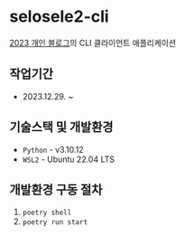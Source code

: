 # selosele2-cli

[2023 개인 블로그](https://github.com/selosele/selosele2-backend)의 CLI 클라이언트 애플리케이션

## 작업기간

- 2023.12.29. ~ 

## 기술스택 및 개발환경

- `Python` - v3.10.12
- `WSL2` - Ubuntu 22.04 LTS

## 개발환경 구동 절차

1. `poetry shell`
2. `poetry run start`
